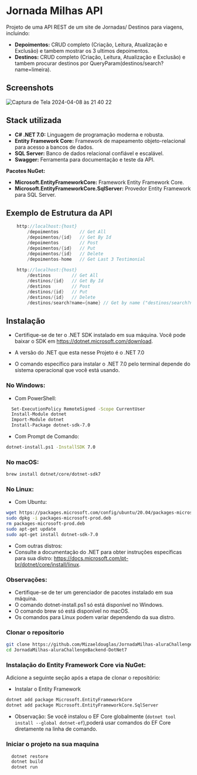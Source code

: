 Jornada Milhas API
===

Projeto de uma API REST de um site de Jornadas/ Destinos para viagens, incluindo:

- **Depoimentos:** CRUD completo (Criação, Leitura, Atualização e Exclusão) e tambem mostrar os 3 ultimos depoimentos.
- **Destinos:** CRUD completo (Criação, Leitura, Atualização e Exclusão) e tambem procurar destinos por QueryParam(destinos/search?name=limeira).



## Screenshots

![Captura de Tela 2024-04-08 às 21 40 22](https://github.com/Mizaeldouglas/AluraChallengesBackEnd_JornadaMilhasASPNET/assets/89351018/42bf5459-e879-4a03-bb3c-5b3db404e7b4)


## Stack utilizada

- **C# .NET 7.0:** Linguagem de programação moderna e robusta.
- **Entity Framework Core:** Framework de mapeamento objeto-relacional para acesso a bancos de dados.
- **SQL Server:** Banco de dados relacional confiável e escalável.
- **Swagger:** Ferramenta para documentação e teste da API.

**Pacotes NuGet:**

- **Microsoft.EntityFrameworkCore:** Framework Entity Framework Core.
- **Microsoft.EntityFrameworkCore.SqlServer:** Provedor Entity Framework para SQL Server.

## Exemplo de Estrutura da API

```c#
    http://localhost:{host}
        /depoimentos        // Get All
        /depoimentos/{id}   // Get By Id
        /depoimentos        // Post
        /depoimentos/{id}   // Put
        /depoimentos/{id}   // Delete
        /depoimentos-home   // Get Last 3 Testimonial
            
    http://localhost:{host}
        /destinos        // Get All
        /destinos/{id}   // Get By Id
        /destinos        // Post
        /destinos/{id}   // Put
        /destinos/{id}   // Delete
        /destinos/search?name={name} // Get by name ("destinos/search?name=limeira")
```


## Instalação
- Certifique-se de ter o .NET SDK instalado em sua máquina. Você pode baixar o SDK em https://dotnet.microsoft.com/download.

- A versão do .NET que esta nesse Projeto é o .NET 7.0

- O comando específico para instalar o .NET 7.0 pelo terminal depende do sistema operacional que você está usando.

### No Windows:
- Com PowerShell:
```bash
  Set-ExecutionPolicy RemoteSigned -Scope CurrentUser
  Install-Module dotnet
  Import-Module dotnet
  Install-Package dotnet-sdk-7.0
  ```
- Com Prompt de Comando:

```bash  
dotnet-install.ps1 -InstallSDK 7.0
```
### No macOS:
```bash  
brew install dotnet/core/dotnet-sdk7
```
### No Linux:

- Com Ubuntu:
```bash  
wget https://packages.microsoft.com/config/ubuntu/20.04/packages-microsoft-prod.deb -O packages-microsoft-prod.deb
sudo dpkg -i packages-microsoft-prod.deb
rm packages-microsoft-prod.deb
sudo apt-get update
sudo apt-get install dotnet-sdk-7.0
```
- Com outras distros:
- Consulte a documentação do .NET para obter instruções específicas para sua distro: https://docs.microsoft.com/pt-br/dotnet/core/install/linux.

### Observações:

- Certifique-se de ter um gerenciador de pacotes instalado em sua máquina.
- O comando dotnet-install.ps1 só está disponível no Windows.
- O comando brew só está disponível no macOS.
- Os comandos para Linux podem variar dependendo da sua distro.

### Clonar o repositorio
```bash
git clone https://github.com/Mizaeldouglas/JornadaMilhas-aluraChallengeBackend-DotNet7.git
cd JornadaMilhas-aluraChallengeBackend-DotNet7
```

### Instalação do Entity Framework Core via NuGet:

Adicione a seguinte seção após a etapa de clonar o repositório:

- Instalar o Entity Framework
```bash
dotnet add package Microsoft.EntityFrameworkCore
dotnet add package Microsoft.EntityFrameworkCore.SqlServer
```
- Observação: Se você instalou o EF Core globalmente (```dotnet tool install --global dotnet-ef```),poderá usar comandos do EF Core diretamente na linha de comando.


### Iniciar o projeto na sua maquina

```bash
  dotnet restore
  dotnet build
  dotnet run
```
